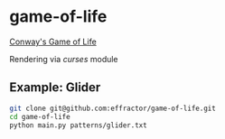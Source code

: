 # game-of-life

[Conway's Game of Life](https://en.wikipedia.org/wiki/Conway%27s_Game_of_Life)

Rendering via *curses* module

## Example: Glider

```sh
git clone git@github.com:effractor/game-of-life.git
cd game-of-life
python main.py patterns/glider.txt
```
